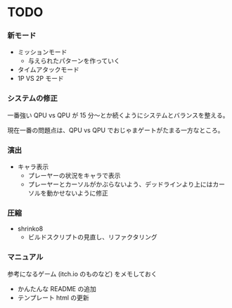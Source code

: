 # TODO

### 新モード

- ミッションモード
  - 与えられたパターンを作っていく
- タイムアタックモード
- 1P VS 2P モード

### システムの修正

一番強い QPU vs QPU が 15 分〜とか続くようにシステムとバランスを整える。

現在一番の問題点は、QPU vs QPU でおじゃまゲートがたまる一方なところ。

### 演出

- キャラ表示
  - プレーヤーの状況をキャラで表示
  - プレーヤーとカーソルがかぶらないよう、デッドラインより上にはカーソルを動かせないように修正

### 圧縮

- shrinko8
  - ビルドスクリプトの見直し、リファクタリング

### マニュアル

参考になるゲーム (itch.io のものなど) をメモしておく

- かんたんな README の追加
- テンプレート html の更新

